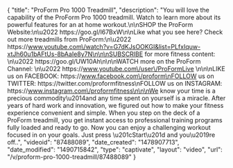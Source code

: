 {
    "title": "ProForm Pro 1000 Treadmill",
    "description": "You will love the capability of the ProForm Pro 1000 treadmill. Watch to learn more about its powerful features for an at home workout.\n\nSHOP the ProForm Website:\n\u2022 https:\/\/goo.gl\/l67BxW\n\nLike what you see here? Check out more treadmills from ProForm:\n\u2022 https:\/\/www.youtube.com\/watch?v=G7dKJsOOKGI&list=PLfxIquw-xtJh60u1bAFtUs-8bAaIe8y7N\n\n\nSUBSCRIBE for more fitness content: \n\u2022 https:\/\/goo.gl\/UW10Ah\n\n\nWATCH more on the ProForm Channel: \n\u2022 https:\/\/www.youtube.com\/user\/ProFormLive \n\n\nLIKE us on FACEBOOK: https:\/\/www.facebook.com\/proform\nFOLLOW us on TWITTER: https:\/\/twitter.com\/proformfitness\nFOLLOW us on INSTAGRAM: https:\/\/www.instagram.com\/proformfitness\n\n\nWe know your time is a precious commodity\u2014and any time spent on yourself is a miracle. After years of hard work and innovation, we figured out how to make your fitness experience convenient and simple. When you step on the deck of a ProForm treadmill, you get instant access to professional training programs fully loaded and ready to go. Now you can enjoy a challenging workout focused in on your goals. Just press \u201cStart\u201d and you\u2019re off..",
    "videoid": "87488089",
    "date_created": "1478907713",
    "date_modified": "1490715842",
    "type": "captivate",
    "layout": "video",
    "url": "\/v\/proform-pro-1000-treadmill\/87488089"
}